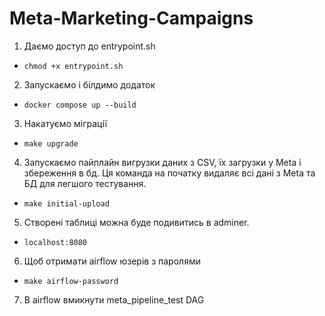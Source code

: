 # Meta-Marketing-Campaigns
1. Даємо доступ до entrypoint.sh
* `chmod +x entrypoint.sh`

2. Запускаємо і білдимо додаток
* `docker compose up --build`

3. Накатуємо міграції
* `make upgrade`

4. Запускаємо пайплайн вигрузки даних з CSV, їх загрузки у Meta і збереження в бд. 
Ця команда на початку видаляє всі дані з Meta та БД для легшого тестування.
* `make initial-upload`

5. Створені таблиці можна буде подивитись в adminer.
* `localhost:8080`

6. Щоб отримати airflow юзерів з паролями
* `make airflow-password`

7. В airflow вмикнути meta_pipeline_test DAG